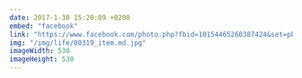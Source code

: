 ```yaml
---
date: 2017-1-30 15:20:09 +0200
embed: "facebook"
link: "https://www.facebook.com/photo.php?fbid=10154465260387424&set=pb.502032423.-2207520000.1491386818.&type=3&theater"
img: "/img/life/00319_item.md.jpg"
imageWidth: 530
imageHeight: 530
---
```

